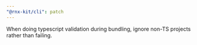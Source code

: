 ```yaml
---
"@rnx-kit/cli": patch
---
```


When doing typescript validation during bundling, ignore non-TS projects rather than failing.
